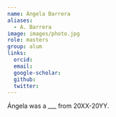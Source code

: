 ```yaml
---
name: Ángela Barrera
aliases:
  - A. Barrera
image: images/photo.jpg
role: masters
group: alum
links:
  orcid: 
  email: 
  google-scholar: 
  github: 
  twitter: 
---
```


Ángela was a ___ from 20XX-20YY.